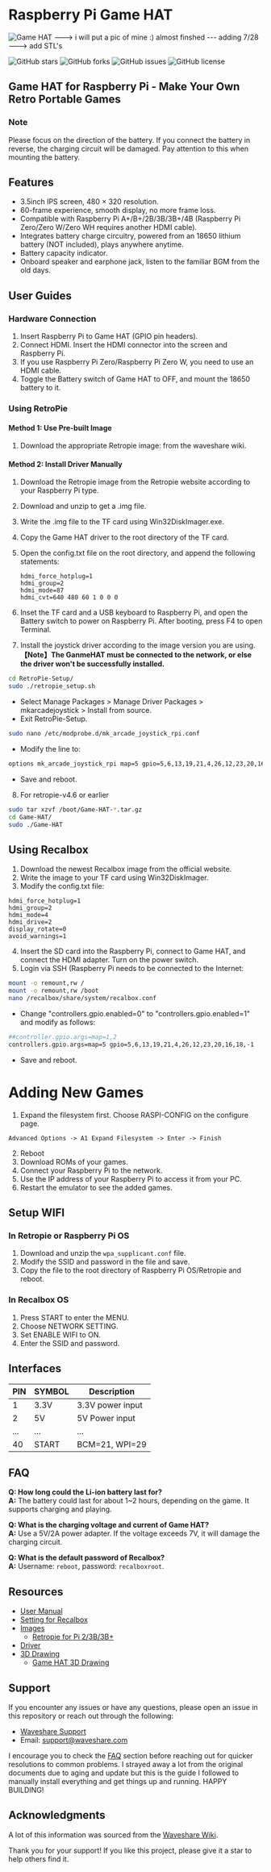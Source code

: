 # Raspberry Pi Game HAT

![Game HAT](Game-HAT-3.jpg) ---> i will put a pic of mine :) almost finshed --- adding 7/28 ---> add STL's

![GitHub stars](https://img.shields.io/github/stars/ailynux/pieceofpy?style=social)
![GitHub forks](https://img.shields.io/github/forks/ailynux/pieceofpy?style=social)
![GitHub issues](https://img.shields.io/github/issues/ailynux/pieceofpy)
![GitHub license](https://img.shields.io/github/license/ailynux/pieceofpy)

## Game HAT for Raspberry Pi - Make Your Own Retro Portable Games

### Note
Please focus on the direction of the battery. If you connect the battery in reverse, the charging circuit will be damaged. Pay attention to this when mounting the battery.

## Features
- 3.5inch IPS screen, 480 × 320 resolution.
- 60-frame experience, smooth display, no more frame loss.
- Compatible with Raspberry Pi A+/B+/2B/3B/3B+/4B (Raspberry Pi Zero/Zero W/Zero WH requires another HDMI cable).
- Integrates battery charge circuitry, powered from an 18650 lithium battery (NOT included), plays anywhere anytime.
- Battery capacity indicator.
- Onboard speaker and earphone jack, listen to the familiar BGM from the old days.

## User Guides

### Hardware Connection
1. Insert Raspberry Pi to Game HAT (GPIO pin headers).
2. Connect HDMI. Insert the HDMI connector into the screen and Raspberry Pi.
3. If you use Raspberry Pi Zero/Raspberry Pi Zero W, you need to use an HDMI cable.
4. Toggle the Battery switch of Game HAT to OFF, and mount the 18650 battery to it.

### Using RetroPie

#### Method 1: Use Pre-built Image
1. Download the appropriate Retropie image: from the waveshare wiki.

#### Method 2: Install Driver Manually
1. Download the Retropie image from the Retropie website according to your Raspberry Pi type.
2. Download and unzip to get a .img file.
3. Write the .img file to the TF card using Win32DiskImager.exe.
4. Copy the Game HAT driver to the root directory of the TF card.
5. Open the config.txt file on the root directory, and append the following statements:
   ```text
   hdmi_force_hotplug=1
   hdmi_group=2
   hdmi_mode=87
   hdmi_cvt=640 480 60 1 0 0 0
   ```

6. Inset the TF card and a USB keyboard to Raspberry Pi, and open the Battery switch to power on Raspberry Pi. After booting, press F4 to open Terminal.
7. Install the joystick driver according to the image version you are using.
<br>   **【Note】The GanmeHAT must be connected to the network, or else the driver won't be successfully installed.**
```bash
cd RetroPie-Setup/
sudo ./retropie_setup.sh
```
- Select Manage Packages > Manage Driver Packages > mkarcadejoystick > Install from source.
- Exit RetroPie-Setup.
```bash
sudo nano /etc/modprobe.d/mk_arcade_joystick_rpi.conf
```
- Modify the line to:
```bash
options mk_arcade_joystick_rpi map=5 gpio=5,6,13,19,21,4,26,12,23,20,16,18
```
- Save and reboot.
8. For retropie-v4.6 or earlier
```bash
sudo tar xzvf /boot/Game-HAT-*.tar.gz
cd Game-HAT/
sudo ./Game-HAT
```
## Using Recalbox
1. Download the newest Recalbox image from the official website.
2. Write the image to your TF card using Win32DiskImager.
3. Modify the config.txt file:
```text
hdmi_force_hotplug=1
hdmi_group=2
hdmi_mode=4
hdmi_drive=2
display_rotate=0
avoid_warnings=1
```
4. Insert the SD card into the Raspberry Pi, connect to Game HAT, and connect the HDMI adapter. Turn on the power switch.
5. Login via SSH (Raspberry Pi needs to be connected to the Internet:
```bash
mount -o remount,rw /
mount -o remount,rw /boot
nano /recalbox/share/system/recalbox.conf
```
- Change "controllers.gpio.enabled=0" to "controllers.gpio.enabled=1" and modify as follows:
```bash
##controller.gpio.args=map=1,2
controllers.gpio.args=map=5 gpio=5,6,13,19,21,4,26,12,23,20,16,18,-1
```
- Save and reboot.

# Adding New Games
1. Expand the filesystem first. Choose RASPI-CONFIG on the configure page.
```Text
Advanced Options -> A1 Expand Filesystem -> Enter -> Finish
```
2. Reboot
3. Download ROMs of your games.
4. Connect your Raspberry Pi to the network.
5. Use the IP address of your Raspberry Pi to access it from your PC.
6. Restart the emulator to see the added games.

## Setup WIFI

### In Retropie or Raspberry Pi OS
1. Download and unzip the `wpa_supplicant.conf` file.
2. Modify the SSID and password in the file and save.
3. Copy the file to the root directory of Raspberry Pi OS/Retropie and reboot.

### In Recalbox OS
1. Press START to enter the MENU.
2. Choose NETWORK SETTING.
3. Set ENABLE WIFI to ON.
4. Enter the SSID and password.

## Interfaces
| PIN | SYMBOL | Description       |
|-----|--------|-------------------|
| 1   | 3.3V   | 3.3V power input  |
| 2   | 5V     | 5V Power input    |
| ... | ...    | ...               |
| 40  | START  | BCM=21, WPI=29    |

## FAQ
**Q: How long could the Li-ion battery last for?**  
**A:** The battery could last for about 1~2 hours, depending on the game. It supports charging and playing.

**Q: What is the charging voltage and current of Game HAT?**  
**A:** Use a 5V/2A power adapter. If the voltage exceeds 7V, it will damage the charging circuit.

**Q: What is the default password of Recalbox?**  
**A:** Username: `reboot`, password: `recalboxroot`.

## Resources
- [User Manual](https://www.waveshare.com/wiki/Game_HAT)
- [Setting for Recalbox](https://www.waveshare.com/wiki/Game_HAT)
- [Images](https://www.waveshare.com/wiki/Game_HAT)
  - [Retropie for Pi 2/3B/3B+](https://www.waveshare.com/wiki/Game_HAT)
- [Driver](https://www.waveshare.com/wiki/Game_HAT)
- [3D Drawing](https://www.waveshare.com/wiki/Game_HAT)
  - [Game HAT 3D Drawing](https://www.waveshare.com/wiki/Game_HAT)

## Support
If you encounter any issues or have any questions, please open an issue in this repository or reach out through the following:

- [Waveshare Support](https://www.waveshare.com/wiki/Game_HAT#Support)
- Email: support@waveshare.com

I encourage you to check the [FAQ](#faq) section before reaching out for quicker resolutions to common problems. I strayed away a lot from the original documents due to aging and update but this is the guide I followed to manually install everything and get things up and running. HAPPY BUILDING! 

## Acknowledgments
A lot of this information was sourced from the [Waveshare Wiki](https://www.waveshare.com/wiki/Game_HAT).

Thank you for your support! If you like this project, please give it a star to help others find it.





